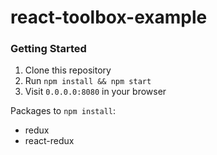 # react-toolbox-example

### Getting Started
1. Clone this repository
2. Run `npm install && npm start`
3. Visit `0.0.0.0:8080` in your browser

Packages to `npm install`:
* redux
* react-redux
